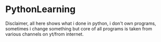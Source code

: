 # PythonLearning
Disclaimer, all here shows what i done in python, i don't own programs, sometimes i change something but core of all programs is taken from various channels on yt/from internet.
